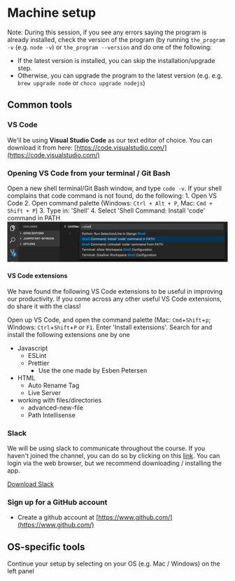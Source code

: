 # Machine setup

Note: During this session, if you see any errors saying the program is already installed, check the version of the program \(by running `the_program -v` \(e.g. `node -v`\) or `the_program --version` and do one of the following:

* If the latest version is installed, you can skip the installation/upgrade step.
* Otherwise, you can upgrade the program to the latest version \(e.g. e.g. `brew upgrade node` or `choco upgrade nodejs`\)

## Common tools

### VS Code

We'll be using **Visual Studio Code** as our text editor of choice. You can download it from here: [https://code.visualstudio.com/](https://code.visualstudio.com/)

### Opening VS Code from your terminal / Git Bash

Open a new shell terminal/Git Bash window, and type `code -v`. If your shell complains that code command is not found, do the following: 1. Open VS Code 2. Open command palette \(Windows: `Ctrl + Alt + P`, Mac: `Cmd + Shift + P`\) 3. Type in: 'Shell' 4. Select 'Shell Command: Install 'code' command in PATH ![](../.gitbook/assets/add_vscode_to_path.png)

#### VS Code extensions

We have found the following VS Code extensions to be useful in improving our productivity. If you come across any other useful VS Code extensions, do share it with the class!

Open up VS Code, and open the command palette \(Mac: `Cmd`+`Shift`+`p`; Windows: `Ctrl`+`Shift`+`P` or `F1`. Enter 'Install extensions'. Search for and install the following extensions one by one

* Javascript
  * ESLint
  * Prettier
    * Use the one made by Esben Petersen
* HTML
  * Auto Rename Tag
  * Live Server
* working with files/directories
  * advanced-new-file
  * Path Intellisense

### Slack

We will be using slack to communicate throughout the course. If you haven't joined the channel, you can do so by clicking on this [link](https://join.slack.com/t/jumpstart-2/shared_invite/enQtMzYzODcwODMxNjA0LTkzOTA1M2UyNTRlNDZiNjdhY2I2OTk3NTU2NDI4YWM0NWJiZjYyMDUwMjEwYTg0YzNkZTRlYWE0NWU5ODE1YzA). You can login via the web browser, but we recommend downloading / installing the app.

[Download Slack](https://slack.com/downloads)

### Sign up for a GitHub  account

* Create a github account at [https://www.github.com/](https://www.github.com/)

## OS-specific tools

Continue your setup by selecting on your OS \(e.g. Mac / Windows\) on the left panel

